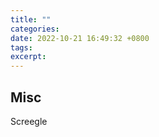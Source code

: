 ```yaml
---
title: ""
categories: 
date: 2022-10-21 16:49:32 +0800
tags: 
excerpt: 
---
```





## Misc

Screegle



